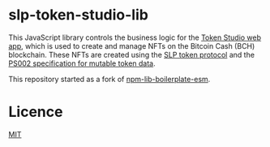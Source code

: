 # slp-token-studio-lib

This JavaScript library controls the business logic for the [Token Studio web app](https://nft-creator.fullstack.cash/), which is used to create and manage NFTs on the Bitcoin Cash (BCH) blockchain. These NFTs are created using the [SLP token protocol](https://github.com/simpleledger/slp-specifications/blob/master/slp-token-type-1.md) and the [PS002 specification for mutable token data](https://github.com/Permissionless-Software-Foundation/specifications/blob/master/ps002-slp-mutable-data.md).

This repository started as a fork of [npm-lib-boilerplate-esm](https://github.com/christroutner/npm-lib-boilerplate-esm).

# Licence

[MIT](LICENSE.md)
